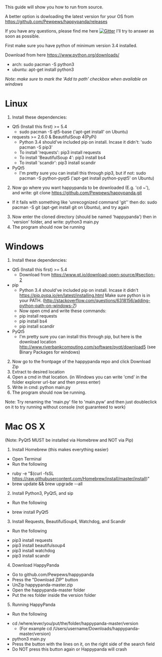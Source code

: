This guide will show you how to run from source.

A better option is dowloading the latest version
for your OS from
https://github.com/Pewpews/happypanda/releases

If you have any questions, please find me here
[![Gitter](https://badges.gitter.im/Join%20Chat.svg)](https://gitter.im/Pewpews/happypanda?utm_source=badge&utm_medium=badge&utm_campaign=pr-badge&utm_content=badge)  I'll try to answer as soon as possible.

First make sure you have python of minimum version 3.4 installed.

Download from here https://www.python.org/downloads/
- arch: sudo pacman -S python3
- ubuntu: apt-get install python3

*Note: make sure to mark the 'Add to path' checkbox when available on windows*

# Linux
1. Install these dependencies:
  - Qt5 (Install this first) >= 5.4
    + sudo pacman -S qt5-base ('apt-get install' on Ubuntu)
  - requests >= 2.6.0 & BeautifulSoup 4(PyPi)
    + Python 3.4 should've included pip on install. Incase it didn't: 'sudo pacman -S pip3'
    + To install 'requests': pip3 install requests
    + To install 'BeautifulSoup 4': pip3 install bs4
    + To install 'scandir': pip3 install scandir
  - PyQt5
    + I'm pretty sure you can install this through pip3, but if not: sudo pacman -S python-pyqt5 ('apt-get install python-pyqt5' on Ubuntu)
    
2. Now go where you want happypanda to be downloaded (E.g. 'cd ~'), and write: git clone https://github.com/Pewpews/happypanda.git
  - If it fails with something like 'unrecognized command 'git'' then do: sudo pacman -S git (apt-get install git on Ubuntu), and try again
3. Now enter the cloned directory (should be named 'happypanda') then in 'version' folder, and write: python3 main.py
4. The program should now be running

# Windows
1. Install these dependencies:
  - Qt5 (Install this first) >= 5.4
    + Download from https://www.qt.io/download-open-source/#section-2
  - pip
    + Python 3.4 should've included pip on install. Incase it didn't https://pip.pypa.io/en/latest/installing.html
    Make sure python is in your PATH. (http://stackoverflow.com/questions/6318156/adding-python-path-on-windows-7)
    + Now open cmd and write these commands:
    + pip install requests
    + pip install bs4
    + pip install scandir
  - PyQt5
    + I'm pretty sure you can install this through pip, but here is the download location
    http://www.riverbankcomputing.com/software/pyqt/download5 (see Binary Packages for windows)
    
2. Now go to the frontpage of the happypanda repo and click Download Zip
3. Extract to desired location
4. Open a cmd in that location. (in Windows you can write 'cmd' in the folder explorer url-bar and then press enter)
5. Write in cmd: python main.py
6. The program should now be running.

Note: Try renaming the 'main.py' file to 'main.pyw' and then just doubleclick on it to try running without console (not guaranteed to work)

# Mac OS X
(Note: PyQt5 MUST be installed via Homebrew and NOT via Pip)
1. Install Homebrew (this makes everything easier)
  - Open Terminal
  - Run the following
   + ruby -e "$(curl -fsSL https://raw.githubusercontent.com/Homebrew/install/master/install)"
   + brew update && brew upgrade --all
2. Install Python3, PyQt5, and sip
  - Run the following
   + brew install PyQt5
3. Install Requests, BeautifulSoup4, Watchdog, and Scandir
  - Run the following
   + pip3 install requests
   + pip3 install beautifulsoup4
   + pip3 install watchdog
   + pip3 install scandir
4. Download HappyPanda
  - Go to github.com/Pewpews/happypanda
  - Press the "Download ZIP" button
  - UnZip happypanda-master.zip
  - Open the happypanda-master folder
  - Put the res folder inside the version folder
5. Running HappyPanda
  - Run the following
   + cd /where/ever/you/put/the/folder/happypanda-master/version
     + (For example cd /Users/username/Downloads/happypanda-master/version)
   + python3 main.py
   + Press the button with the lines on it, on the right side of the search field
   + Do NOT press this button again or Happypanda will crash

